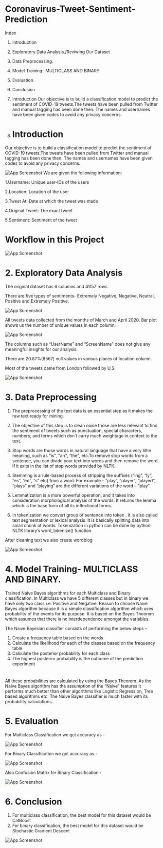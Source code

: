 
# Coronavirus-Tweet-Sentiment-Prediction

Index
1. Introduction
2. Exploratory Data Analysis./Reviwing Our Dataset
3. Data Preprocessing.
4. Model Training- MULTICLASS AND BINARY.
5. Evaluation.
6. Conclusion
1. Introduction
Our objective is to build a classification model to predict the sentiment of COVID-19 tweets.The tweets have been pulled from Twitter and manual tagging has been done then. The names and usernames have been given codes to avoid any privacy concerns.

1. # Introduction
Our objective is to build a classification model to predict the sentiment of COVID-19 tweets.The tweets have been pulled from Twitter and manual tagging has been done then. The names and usernames have been given codes to avoid any privacy concerns.


![App Screenshot](https://user-images.githubusercontent.com/83903018/124346241-60aa9b80-dbfb-11eb-97a3-a9251066302c.png)
We are given the following information:

1.Username: Unique user-IDs of the users

2.Location: Location of the user

3.Tweet At: Date at which the tweet was made

4.Original Tweet: The exact tweet

5.Sentiment: Sentiment of the tweet

# Workflow in this Project
![App Screenshot](https://user-images.githubusercontent.com/82259772/130586521-be05913c-1b2f-4a20-85f2-1982a833daeb.PNG)

# 2. Exploratory Data Analysis
The original dataset has 6 columns and 41157 rows.

There are five types of sentiments- Extremely Negative, Negative, Neutral, Positive and Extremely Positive.

![App Screenshot](https://user-images.githubusercontent.com/82259772/130582963-6cb693e3-56f2-4be1-a955-ac31b989031a.PNG)

All tweets data collected from the months of March and April 2020. Bar plot shows us the number of unique values in each column.

![App Screenshot](https://user-images.githubusercontent.com/82259772/130583054-5a72da4c-329e-4dc8-9fd7-b5872b328322.PNG)

The columns such as “UserName” and “ScreenName” does not give any meaningful insights for our analysis.


There are 20.87%(8567) null values in various places of location column.

Most of the tweets came from London followed by U.S.

![App Screenshot](https://user-images.githubusercontent.com/82259772/130583140-b8b4d2fb-62e5-44fa-8fbe-8d882d1de497.PNG)


# 3. Data Preprocessing
1. The preprocessing of the text data is an essential step as it makes the raw text ready for mining.


2. The objective of this step is to clean noise those are less relevant to find the sentiment of tweets such as punctuation, special characters, numbers, and terms which don’t carry much weightage in context to the text.


3. Stop words are those words in natural language that have a very little meaning, such as "is", "an", "the", etc.To remove stop words from a sentence, you can divide your text into words and then remove the word if it exits in the list of stop words provided by NLTK.

4. Stemming is a rule-based process of stripping the suffixes (“ing”, “ly”, “es”, “ed”, “s” etc) from a word. For example – “play”, “player”, “played”, “plays” and “playing” are the different variations of the word – “play”.


5. Lemmatization is a more powerful operation, and it takes into consideration morphological analysis of the words. It returns the lemma which is the base form of all its inflectional forms.

6. In tokenization we convert group of sentence into token . It is also called text segmentation or lexical analysis. It is basically splitting data into small chunk of words. Tokenization in python can be done by python NLTK library’s word_tokenize() function

After cleaning text we also create wordblog

![App Screenshot](https://user-images.githubusercontent.com/82259772/130586193-9eea8926-321f-452f-9af0-118f1276e9aa.PNG)


# 4. Model Training- MULTICLASS AND BINARY.
Trained Naive Bayes algorithms for each Multiclass and Binary classification. In Multiclass we have 5 different classes but in binary we have only two class i.e. Positive and Negative. Reason to choose Naive Bayes algorithm because it is a simple classification algorithm which uses probability of the events for its purpose. It is based on the Bayes Theorem which assumes that there is no interdependence amongst the variables.

The Naive Bayesian classifier consists of performing the below steps –

1. Create a frequency table based on the words
2. Calculate the likelihood for each of the classes based on the frequency table
3. Calculate the posterior probability for each class
4. The highest posterior probability is the outcome of the prediction experiment
#
All these probabilities are calculated by using the Bayes Theorem. As the Naive Bayes algorithm has the assumption of the “Naive” features it performs much better than other algorithms like Logistic Regression, Tree based algorithms etc. The Naive Bayes classifier is much faster with its probability calculations.

# 5. Evaluation
For Multiclass Classification we got accuracy as -

![App Screenshot](https://user-images.githubusercontent.com/82259772/130586271-af765d82-84b0-4a7b-a452-39dee1316a84.PNG)


For Binary Classification we got accuracy as -

![App Screenshot](https://user-images.githubusercontent.com/82259772/130586375-af9dc8f2-686d-482c-ad1e-927932ef1413.PNG)

Also Confusion Matrix for Binary Classification -

![App Screenshot](https://user-images.githubusercontent.com/82259772/130586321-6712b4c3-f4f1-4123-989a-be75735076cb.PNG)


# 6. Conclusion
1. For multiclass classification, the best model for this dataset would be CatBoost
2. For binary classification, the best model for this dataset would be Stochastic Gradient Descent

![App Screenshot](https://user-images.githubusercontent.com/82259772/130586434-d070da2a-18df-4d34-aa76-3d38a1e77a7c.PNG)




